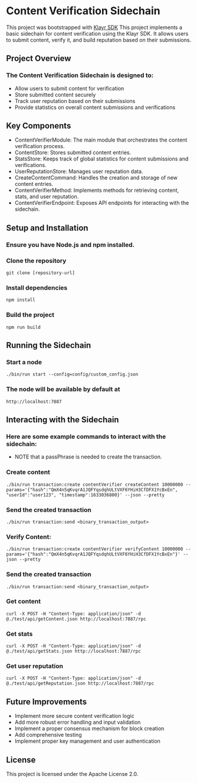 # Content Verification Sidechain

This project was bootstrapped with [Klayr SDK](https://github.com/Klayrhq/klayr-sdk)
This project implements a basic sidechain for content verification using the Klayr SDK. It allows users to submit content, verify it, and build reputation based on their submissions.

## Project Overview

### The Content Verification Sidechain is designed to:

- Allow users to submit content for verification
- Store submitted content securely
- Track user reputation based on their submissions
- Provide statistics on overall content submissions and verifications

## Key Components

- ContentVerifierModule: The main module that orchestrates the content verification process.
- ContentStore: Stores submitted content entries.
- StatsStore: Keeps track of global statistics for content submissions and verifications.
- UserReputationStore: Manages user reputation data.
- CreateContentCommand: Handles the creation and storage of new content entries.
- ContentVerifierMethod: Implements methods for retrieving content, stats, and user reputation.
- ContentVerifierEndpoint: Exposes API endpoints for interacting with the sidechain.

## Setup and Installation

### Ensure you have Node.js and npm installed.

### Clone the repository

```
git clone [repository-url]
```

### Install dependencies

```
npm install
```

### Build the project

```
npm run build
```

## Running the Sidechain

### Start a node

```
./bin/run start --config=config/custom_config.json
```

### The node will be available by default at

```
http://localhost:7887
```

## Interacting with the Sidechain

### Here are some example commands to interact with the sidechain:

- NOTE that a passPhrase is needed to create the transaction.

### Create content

```
./bin/run transaction:create contentVerifier createContent 10000000 --params='{"hash":"QmX4n5qKvqrA1JQFYqsdqhULtVXF6YHiH3CfDFX1YcBxEn", "userId":"user123", "timestamp":1633036800}' --json --pretty
```

### Send the created transaction

```
./bin/run transaction:send <binary_transaction_output>
```

### Verify Content:

```
./bin/run transaction:create contentVerifier verifyContent 10000000 --params='{"hash":"QmX4n5qKvqrA1JQFYqsdqhULtVXF6YHiH3CfDFX1YcBxEn"}' --json --pretty
```

### Send the created transaction

```
./bin/run transaction:send <binary_transaction_output>
```

### Get content

```
curl -X POST -H "Content-Type: application/json" -d @./test/api/getContent.json http://localhost:7887/rpc
```

### Get stats

```
curl -X POST -H "Content-Type: application/json" -d @./test/api/getStats.json http://localhost:7887/rpc
```

### Get user reputation

```
curl -X POST -H "Content-Type: application/json" -d @./test/api/getReputation.json http://localhost:7887/rpc
```

## Future Improvements

- Implement more secure content verification logic
- Add more robust error handling and input validation
- Implement a proper consensus mechanism for block creation
- Add comprehensive testing
- Implement proper key management and user authentication

## License

This project is licensed under the Apache License 2.0.
